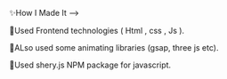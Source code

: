 ✨How I Made It -->

📌Used Frontend technologies ( Html , css , Js ).

📌ALso used some animating libraries (gsap, three js etc).

📌Used shery.js NPM package for javascript. 
